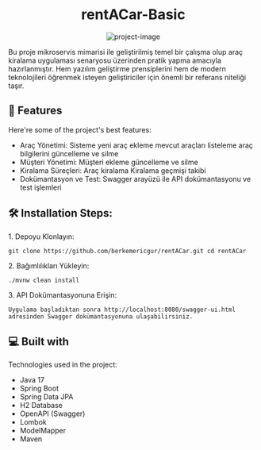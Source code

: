 <h1 align="center" id="title">rentACar-Basic</h1>

<p align="center"><img src="https://socialify.git.ci/berkemericgur/rentACar-Basic/image?font=Jost&amp;language=1&amp;name=1&amp;owner=1&amp;pattern=Overlapping+Hexagons&amp;stargazers=1&amp;theme=Auto" alt="project-image"></p>

<p id="description">Bu proje mikroservis mimarisi ile geliştirilmiş temel bir çalışma olup araç kiralama uygulaması senaryosu üzerinden pratik yapma amacıyla hazırlanmıştır. Hem yazılım geliştirme prensiplerini hem de modern teknolojileri öğrenmek isteyen geliştiriciler için önemli bir referans niteliği taşır.</p>

  
  
<h2>🧐 Features</h2>

Here're some of the project's best features:

*   Araç Yönetimi: Sisteme yeni araç ekleme mevcut araçları listeleme araç bilgilerini güncelleme ve silme
*   Müşteri Yönetimi: Müşteri ekleme güncelleme ve silme
*   Kiralama Süreçleri: Araç kiralama Kiralama geçmişi takibi
*   Dokümantasyon ve Test: Swagger arayüzü ile API dokümantasyonu ve test işlemleri

<h2>🛠️ Installation Steps:</h2>

<p>1. Depoyu Klonlayın:</p>

```
git clone https://github.com/berkemericgur/rentACar.git cd rentACar
```

<p>2. Bağımlılıkları Yükleyin:</p>

```
./mvnw clean install
```

<p>3. API Dokümantasyonuna Erişin:</p>

```
Uygulama başladıktan sonra http://localhost:8080/swagger-ui.html adresinden Swagger dokümantasyonuna ulaşabilirsiniz.
```

  
  
<h2>💻 Built with</h2>

Technologies used in the project:

*   Java 17
*   Spring Boot
*   Spring Data JPA
*   H2 Database
*   OpenAPI (Swagger)
*   Lombok
*   ModelMapper
*   Maven

